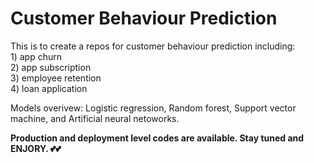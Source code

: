 # Customer Behaviour Prediction
This is to create a repos for customer behaviour prediction including:   
	1) app churn  
	2) app subscription  
	3) employee retention  
	4) loan application  

Models overivew: Logistic regression, Random forest, Support vector machine, and Artificial neural netoworks.

******Production and deployment level codes are available. Stay tuned and ENJORY. 💕💕******

